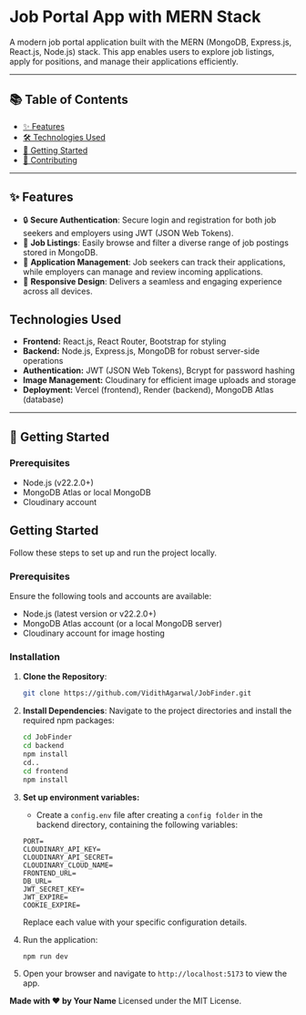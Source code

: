 # Job Portal App with MERN Stack

A modern job portal application built with the MERN (MongoDB, Express.js, React.js, Node.js) stack. This app enables users to explore job listings, apply for positions, and manage their applications efficiently.

---

## 📚 Table of Contents
- [✨ Features](#features)
- [🛠 Technologies Used](#technologies-used)
- [🚀 Getting Started](#getting-started)
- [🤝 Contributing](#contributing)

---

## ✨ Features

- 🔒 **Secure Authentication**: Secure login and registration for both job seekers and employers using JWT (JSON Web Tokens).
- 📝 **Job Listings**: Easily browse and filter a diverse range of job postings stored in MongoDB.
- 📄 **Application Management**: Job seekers can track their applications, while employers can manage and review incoming applications.
- 📱 **Responsive Design**: Delivers a seamless and engaging experience across all devices.

## Technologies Used

- **Frontend:** React.js, React Router, Bootstrap for styling
- **Backend:** Node.js, Express.js, MongoDB for robust server-side operations
- **Authentication:** JWT (JSON Web Tokens), Bcrypt for password hashing
- **Image Management:** Cloudinary for efficient image uploads and storage
- **Deployment:** Vercel (frontend), Render (backend), MongoDB Atlas (database)

---

## 🚀 Getting Started

### Prerequisites
- Node.js (v22.2.0+)
- MongoDB Atlas or local MongoDB
- Cloudinary account

## Getting Started

Follow these steps to set up and run the project locally.

### Prerequisites

Ensure the following tools and accounts are available:
- Node.js (latest version or v22.2.0+)
- MongoDB Atlas account (or a local MongoDB server)
- Cloudinary account for image hosting

### Installation

1. **Clone the Repository**:
   ```bash
   git clone https://github.com/VidithAgarwal/JobFinder.git
   ```
2. **Install Dependencies**: Navigate to the project directories and install the required npm packages:
   ```sh
   cd JobFinder
   cd backend
   npm install
   cd..
   cd frontend
   npm install
   ```
3. **Set up environment variables:**
   - Create a `config.env` file after creating a `config folder` in the backend directory, containing the following variables:
   ```env
   PORT=
   CLOUDINARY_API_KEY=
   CLOUDINARY_API_SECRET=
   CLOUDINARY_CLOUD_NAME=
   FRONTEND_URL=
   DB_URL=
   JWT_SECRET_KEY=
   JWT_EXPIRE=
   COOKIE_EXPIRE=
   ```

   Replace each value with your specific configuration details.

4. Run the application:
   ```sh
   npm run dev
   ```
5. Open your browser and navigate to `http://localhost:5173` to view the app.

**Made with ❤️ by Your Name**
 Licensed under the MIT License.
